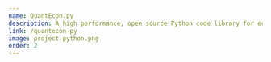 ```yaml
---
name: QuantEcon.py
description: A high performance, open source Python code library for economics
link: /quantecon-py
image: project-python.png
order: 2
---
```

